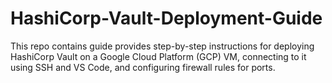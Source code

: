 # HashiCorp-Vault-Deployment-Guide
This repo contains guide provides step-by-step instructions for deploying HashiCorp Vault on a Google Cloud Platform (GCP) VM, connecting to it using SSH and VS Code, and configuring firewall rules for ports.

